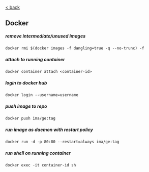 [< back](/)

## Docker

##### remove intermediate/unused images
`docker rmi $(docker images -f dangling=true -q --no-trunc) -f`

##### attach to running container
`docker container attach <container-id>`

##### login to docker hub
`docker login --username=username`

##### push image to repo
`docker push ima/ge:tag`

##### run image as daemon with restart policy
`docker run -d -p 80:80 --restart=always ima/ge:tag`

##### run shell on running container
`docker exec -it container-id sh`